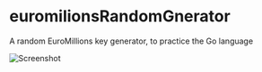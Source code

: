 # euromilionsRandomGnerator

A random EuroMillions key generator, to practice the Go language 


![Screenshot](RandomGenaratorExample.png)
